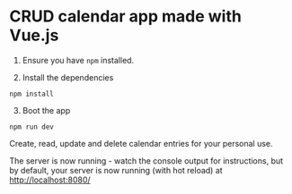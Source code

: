 # CRUD calendar app made with Vue.js

1. Ensure you have `npm` installed.

2. Install the dependencies

```
npm install
```

3. Boot the app

```
npm run dev
```

Create, read, update and delete calendar entries for your personal use.

The server is now running - watch the console output for instructions, but by default, your server is now running (with hot reload) at [http://localhost:8080/](http://localhost:8080/)
